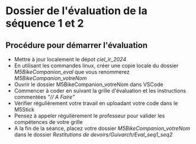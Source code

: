 # Dossier de l'évaluation de la séquence 1 et 2

## Procédure pour démarrer l'évaluation 
* Mettre à jour localement le dépot *ciel_ir_2024*
* En utilisant les commandes linux, créer une copie locale du dossier *M5BikeCompanion_eval* que vous renommerez *M5BikeCompanion_votreNom*
* Ouvrir le dossier M5BikeCompanion_votreNom  dans VSCode
* Commencer à coder en suivant la grille d'évaluation et les instructions commentées *"// A Faire"*
* Vérifier régulièrement votre travail en uploadant votre code dans le M5Stick
* Pensez à appeler régulièrement le professeur pour valider les compétences de votre grille
* A la fin de la séance, placez votre dossier *M5BikeCompanion_votreNom* dans le dossier *Restitutions de devoirs/Guivarch/Eval_seq1_seq2*

